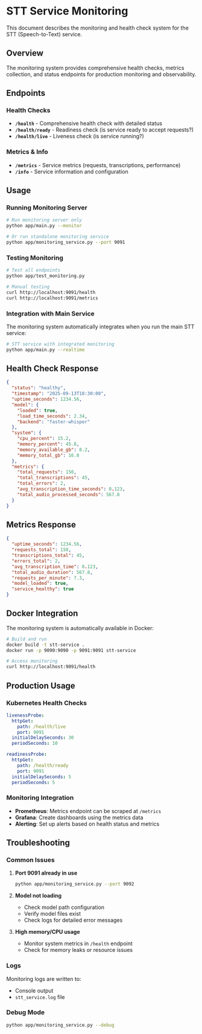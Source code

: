 # STT Service Monitoring

This document describes the monitoring and health check system for the STT (Speech-to-Text) service.

## Overview

The monitoring system provides comprehensive health checks, metrics collection, and status endpoints for production monitoring and observability.

## Endpoints

### Health Checks

- **`/health`** - Comprehensive health check with detailed status
- **`/health/ready`** - Readiness check (is service ready to accept requests?)
- **`/health/live`** - Liveness check (is service running?)

### Metrics & Info

- **`/metrics`** - Service metrics (requests, transcriptions, performance)
- **`/info`** - Service information and configuration

## Usage

### Running Monitoring Server

```bash
# Run monitoring server only
python app/main.py --monitor

# Or run standalone monitoring service
python app/monitoring_service.py --port 9091
```

### Testing Monitoring

```bash
# Test all endpoints
python app/test_monitoring.py

# Manual testing
curl http://localhost:9091/health
curl http://localhost:9091/metrics
```

### Integration with Main Service

The monitoring system automatically integrates when you run the main STT service:

```bash
# STT service with integrated monitoring
python app/main.py --realtime
```

## Health Check Response

```json
{
  "status": "healthy",
  "timestamp": "2025-09-13T10:30:00",
  "uptime_seconds": 1234.56,
  "model": {
    "loaded": true,
    "load_time_seconds": 2.34,
    "backend": "faster-whisper"
  },
  "system": {
    "cpu_percent": 15.2,
    "memory_percent": 45.8,
    "memory_available_gb": 8.2,
    "memory_total_gb": 16.0
  },
  "metrics": {
    "total_requests": 150,
    "total_transcriptions": 45,
    "total_errors": 2,
    "avg_transcription_time_seconds": 0.123,
    "total_audio_processed_seconds": 567.8
  }
}
```

## Metrics Response

```json
{
  "uptime_seconds": 1234.56,
  "requests_total": 150,
  "transcriptions_total": 45,
  "errors_total": 2,
  "avg_transcription_time": 0.123,
  "total_audio_duration": 567.8,
  "requests_per_minute": 7.3,
  "model_loaded": true,
  "service_healthy": true
}
```

## Docker Integration

The monitoring system is automatically available in Docker:

```bash
# Build and run
docker build -t stt-service .
docker run -p 9090:9090 -p 9091:9091 stt-service

# Access monitoring
curl http://localhost:9091/health
```

## Production Usage

### Kubernetes Health Checks

```yaml
livenessProbe:
  httpGet:
    path: /health/live
    port: 9091
  initialDelaySeconds: 30
  periodSeconds: 10

readinessProbe:
  httpGet:
    path: /health/ready
    port: 9091
  initialDelaySeconds: 5
  periodSeconds: 5
```

### Monitoring Integration

- **Prometheus**: Metrics endpoint can be scraped at `/metrics`
- **Grafana**: Create dashboards using the metrics data
- **Alerting**: Set up alerts based on health status and metrics

## Troubleshooting

### Common Issues

1. **Port 9091 already in use**
   ```bash
   python app/monitoring_service.py --port 9092
   ```

2. **Model not loading**
   - Check model path configuration
   - Verify model files exist
   - Check logs for detailed error messages

3. **High memory/CPU usage**
   - Monitor system metrics in `/health` endpoint
   - Check for memory leaks or resource issues

### Logs

Monitoring logs are written to:
- Console output
- `stt_service.log` file

### Debug Mode

```bash
python app/monitoring_service.py --debug
```